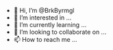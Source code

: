 - 👋 Hi, I’m @BrkByrmgl
- 👀 I’m interested in ...
- 🌱 I’m currently learning ...
- 💞️ I’m looking to collaborate on ...
- 📫 How to reach me ...

<!---
BrkByrmgl/BrkByrmgl is a ✨ special ✨ repository because its `README.md` (this file) appears on your GitHub profile.
You can click the Preview link to take a look at your changes.
--->
